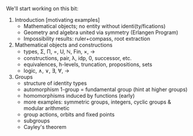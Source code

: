 We'll start working on this bit:

1. Introduction [motivating examples]
   - Mathematical objects; no entity without identi(ty/fications)
   - Geometry and algebra united via symmetry (Erlangen Program)
   - Impossibility results: ruler+compass, root extraction
2. Mathematical objects and constructions
   - types, Σ, Π, =, U, ℕ, Fin, ×, →
   - constructions, pair, λ, idp, 0, successor, etc.
   - equivalences, h-levels, truncation, propositions, sets
   - logic, ∧, ∨, ∃, ∀, →
3. Groups
   - structure of identity types
   - automorphism 1-group = fundamental group (hint at higher groups)
   - homomorphisms induced by functions (early)
   - more examples: symmetric groups, integers, cyclic groups & modular arithmetic
   - group actions, orbits and fixed points
   - subgroups
   - Cayley's theorem

